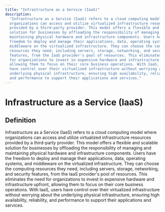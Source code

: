 ```yaml
---
title: "Infrastructure as a Service (IaaS)"
description:
  "Infrastructure as a Service (IaaS) refers to a cloud computing model where
  organizations can access and utilize virtualized infrastructure resources
  provided by a third-party provider. This model offers a flexible and scalable
  solution for businesses by offloading the responsibility of managing and
  maintaining physical hardware and infrastructure components. Users have the
  freedom to deploy and manage their applications, data, operating systems, and
  middleware on the virtualized infrastructure. They can choose the computing
  resources they need, including servers, storage, networking, and security
  features, from the IaaS provider's pool of resources. This eliminates the need
  for organizations to invest in expensive hardware and infrastructure upfront,
  allowing them to focus on their core business operations. With IaaS, users
  have control over their virtualized infrastructure without worrying about the
  underlying physical infrastructure, ensuring high availability, reliability,
  and performance to support their applications and services."
---
```


# Infrastructure as a Service (IaaS)

## Definition

Infrastructure as a Service (IaaS) refers to a cloud computing model where
organizations can access and utilize virtualized infrastructure resources
provided by a third-party provider. This model offers a flexible and scalable
solution for businesses by offloading the responsibility of managing and
maintaining physical hardware and infrastructure components. Users have the
freedom to deploy and manage their applications, data, operating systems, and
middleware on the virtualized infrastructure. They can choose the computing
resources they need, including servers, storage, networking, and security
features, from the IaaS provider's pool of resources. This eliminates the need
for organizations to invest in expensive hardware and infrastructure upfront,
allowing them to focus on their core business operations. With IaaS, users have
control over their virtualized infrastructure without worrying about the
underlying physical infrastructure, ensuring high availability, reliability, and
performance to support their applications and services.
